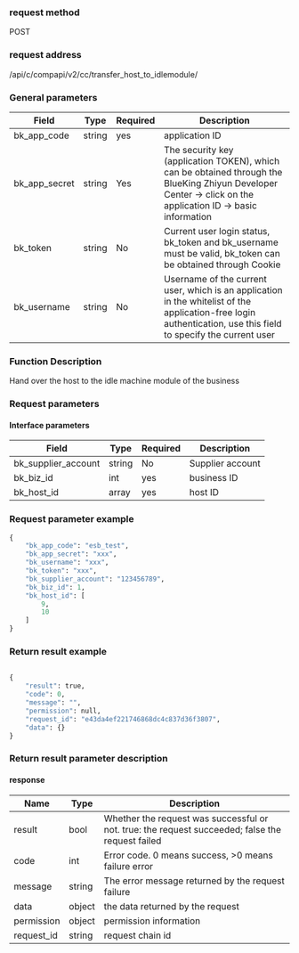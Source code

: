 
### request method

POST


### request address

/api/c/compapi/v2/cc/transfer_host_to_idlemodule/


### General parameters

| Field | Type | Required | Description |
|-----------|------------|--------|------------|
| bk_app_code | string | yes | application ID |
| bk_app_secret| string | Yes | The security key (application TOKEN), which can be obtained through the BlueKing Zhiyun Developer Center -> click on the application ID -> basic information |
| bk_token | string | No | Current user login status, bk_token and bk_username must be valid, bk_token can be obtained through Cookie |
| bk_username | string | No | Username of the current user, which is an application in the whitelist of the application-free login authentication, use this field to specify the current user |


### Function Description

Hand over the host to the idle machine module of the business

### Request parameters



#### Interface parameters

| Field | Type | Required | Description |
|-----------|------------|--------|------------|
| bk_supplier_account | string | No | Supplier account |
| bk_biz_id | int | yes | business ID |
| bk_host_id | array | yes | host ID |

### Request parameter example

```python
{
    "bk_app_code": "esb_test",
    "bk_app_secret": "xxx",
    "bk_username": "xxx",
    "bk_token": "xxx",
    "bk_supplier_account": "123456789",
    "bk_biz_id": 1,
    "bk_host_id": [
        9,
        10
    ]
}
```

### Return result example

```python

{
    "result": true,
    "code": 0,
    "message": "",
    "permission": null,
    "request_id": "e43da4ef221746868dc4c837d36f3807",
    "data": {}
}
```

### Return result parameter description
#### response

| Name | Type | Description |
| ------- | ------ | ------------------------------------- |
| result | bool | Whether the request was successful or not. true: the request succeeded; false the request failed |
| code | int | Error code. 0 means success, >0 means failure error |
| message | string | The error message returned by the request failure |
| data | object | the data returned by the request |
| permission | object | permission information |
| request_id | string | request chain id |